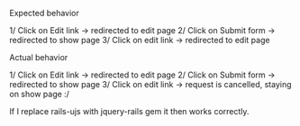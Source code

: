 Expected behavior

1/ Click on Edit link -> redirected to edit page
2/ Click on Submit form -> redirected to show page
3/ Click on edit link -> redirected to edit page

Actual behavior

1/ Click on Edit link -> redirected to edit page
2/ Click on Submit form -> redirected to show page
3/ Click on edit link -> request is cancelled, staying on show page :/

If I replace rails-ujs with jquery-rails gem it then works correctly.
